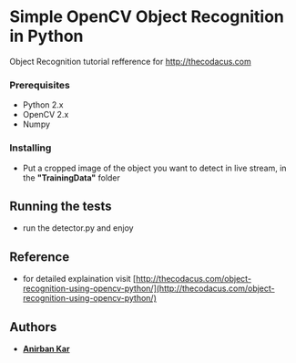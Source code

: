 # Simple OpenCV Object Recognition in Python

Object Recognition tutorial refference for http://thecodacus.com 

### Prerequisites
* Python 2.x
* OpenCV 2.x
* Numpy

### Installing

* Put a cropped image of the object you want to detect in live stream, in the **"TrainingData"** folder  

## Running the tests

* run the detector.py and enjoy

## Reference
* for detailed explaination visit [http://thecodacus.com/object-recognition-using-opencv-python/](http://thecodacus.com/object-recognition-using-opencv-python/)

## Authors

* **[Anirban Kar](http://thecodacus.com/author/admin/)**
